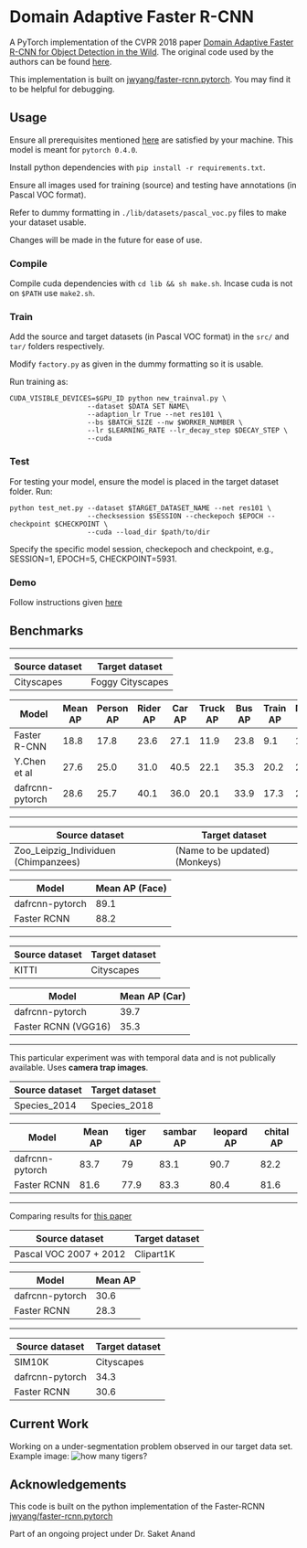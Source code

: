 # Domain Adaptive Faster R-CNN

A PyTorch implementation of the CVPR 2018 paper [Domain Adaptive Faster R-CNN for Object Detection in the Wild](https://arxiv.org/pdf/1803.03243).
The original code used by the authors can be found [here](https://github.com/yuhuayc/da-faster-rcnn).

This implementation is built on [jwyang/faster-rcnn.pytorch](https://github.com/jwyang/faster-rcnn.pytorch). You may find it to be helpful for debugging.

## Usage
Ensure all prerequisites mentioned [here](https://github.com/jwyang/faster-rcnn.pytorch) are satisfied by your machine. This model is meant for `pytorch 0.4.0`.

Install python dependencies with `pip install -r requirements.txt`.

Ensure all images used for training (source) and testing have annotations (in Pascal VOC format).

Refer to dummy formatting in `./lib/datasets/pascal_voc.py` files to make your dataset usable.

Changes will be made in the future for ease of use.

### Compile
Compile cuda dependencies with `cd lib && sh make.sh`. Incase cuda is not on `$PATH` use `make2.sh`.

### Train
Add the source and target datasets (in Pascal VOC format) in the `src/` and `tar/` folders respectively.

Modify `factory.py` as given in the dummy formatting so it is usable.

Run training as:
```
CUDA_VISIBLE_DEVICES=$GPU_ID python new_trainval.py \
                   --dataset $DATA SET NAME\
                   --adaption_lr True --net res101 \
                   --bs $BATCH_SIZE --nw $WORKER_NUMBER \
                   --lr $LEARNING_RATE --lr_decay_step $DECAY_STEP \
                   --cuda
```
### Test
For testing your model, ensure the model is placed in the target dataset folder. Run:
```
python test_net.py --dataset $TARGET_DATASET_NAME --net res101 \
                   --checksession $SESSION --checkepoch $EPOCH --checkpoint $CHECKPOINT \
                   --cuda --load_dir $path/to/dir
```
Specify the specific model session, checkepoch and checkpoint, e.g., SESSION=1, EPOCH=5, CHECKPOINT=5931.

### Demo
Follow instructions given [here](https://github.com/jwyang/faster-rcnn.pytorch#demo)

## Benchmarks
________________________________________________________________________________________________________________________

Source dataset  | Target dataset  |
-----------------|-----------------|
Cityscapes  | Foggy Cityscapes

Model | Mean AP | Person AP | Rider AP  | Car AP  | Truck AP  | Bus AP  | Train AP  | Motorcycle AP | Bicycle AP  |
------|---------|-----------|-----------|---------|-----------|---------|-----------|---------------|-------------|
Faster R-CNN | 18.8  | 17.8  | 23.6  | 27.1  | 11.9  | 23.8  | 9.1 | 14.4  | 22.8  |
Y.Chen et al  | 27.6  | 25.0  | 31.0  | 40.5  | 22.1  | 35.3  | 20.2  | 20.0  | 27.1  |
dafrcnn-pytorch | 28.6  | 25.7  | 40.1  | 36.0  | 20.1  | 33.9  | 17.3  | 24.3  | 31.3  |

________________________________________________________________________________________________________________________

Source dataset  | Target dataset  |
----------------|-----------------|
Zoo_Leipzig_Individuen (Chimpanzees)  | (Name to be updated) (Monkeys)

Model | Mean AP (Face)
------|---------------|
dafrcnn-pytorch | 89.1  |
Faster RCNN | 88.2  |

________________________________________________________________________________________________________________________

Source dataset  | Target dataset  |
----------------|-----------------|
KITTI | Cityscapes

Model | Mean  AP  (Car)
------|------------|
dafrcnn-pytorch | 39.7  |
Faster RCNN (VGG16) | 35.3  |

________________________________________________________________________________________________________________________

This particular experiment was with temporal data and is not publically available. Uses **camera trap images**.

Source dataset  | Target dataset  |
----------------|-----------------|
Species_2014  | Species_2018  |

Model | Mean AP | tiger AP  | sambar AP | leopard AP  | chital AP |
------|------|-----------|------------|------------|--------|
dafrcnn-pytorch | 83.7  | 79  | 83.1  | 90.7  | 82.2 |
Faster RCNN | 81.6  | 77.9  | 83.3  | 80.4  | 81.6  |

________________________________________________________________________________________________________________________

Comparing results for [this paper](http://openaccess.thecvf.com/content_cvpr_2018/papers/Inoue_Cross-Domain_Weakly-Supervised_Object_CVPR_2018_paper.pdf)

Source dataset  | Target dataset  |
----------------|-----------------|
Pascal VOC 2007 + 2012  | Clipart1K | 

Model | Mean AP |
-------|--------|
dafrcnn-pytorch | 30.6  |
Faster RCNN | 28.3  |

________________________________________________________________________________________________________________________

Source dataset  | Target dataset  |
----------------|-----------------|
SIM10K  | Cityscapes  |
dafrcnn-pytorch | 34.3  |
Faster RCNN | 30.6  |


## Current Work
Working on a under-segmentation problem observed in our target data set. Example image:
![how many tigers?](https://github.com/divyam02/dafrcnn-pytorch/blob/master/resources/in_bala_01_c027a_05052018073503_P1166.jpg)

## Acknowledgements
This code is built on the python implementation of the Faster-RCNN [jwyang/faster-rcnn.pytorch](https://github.com/jwyang/faster-rcnn.pytorch)

Part of an ongoing project under Dr. Saket Anand
